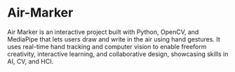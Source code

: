 # Air-Marker
Air Marker is an interactive project built with Python, OpenCV, and MediaPipe that lets users draw and write in the air using hand gestures. It uses real-time hand tracking and computer vision to enable freeform creativity, interactive learning, and collaborative design, showcasing skills in AI, CV, and HCI.

